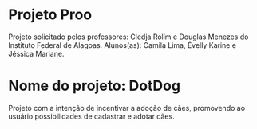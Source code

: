 # Projeto Proo

Projeto solicitado pelos professores: Cledja Rolim e Douglas Menezes do Instituto Federal de Alagoas.
Alunos(as): Camila Lima, Évelly Karine e Jéssica Mariane.

# Nome do projeto: DotDog
Projeto com a intenção de incentivar a adoção de cães, promovendo ao usuário possibilidades de cadastrar e adotar cães. 
